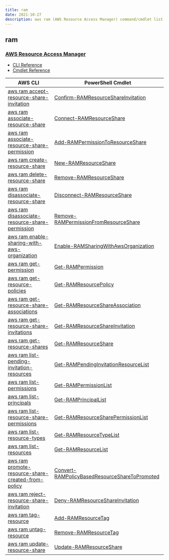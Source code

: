 ```yaml
---
title: ram
date: 2021-10-27
description: aws ram (AWS Resource Access Manager) command/cmdlet list.
---
```


## ram

### [AWS Resource Access Manager](https://aws.amazon.com/ram/)

* [CLI Reference](https://docs.aws.amazon.com/cli/latest/reference/ram/index.html)
* [Cmdlet Reference](https://docs.aws.amazon.com/powershell/latest/reference/items/AWS_Resource_Access_Manager_cmdlets.html)

|AWS CLI|PowerShell Cmdlet|
|----|----|
|[aws ram accept-resource-share-invitation](https://docs.aws.amazon.com/cli/latest/reference/ram/accept-resource-share-invitation.html)|[Confirm-RAMResourceShareInvitation](https://docs.aws.amazon.com/powershell/latest/reference/items/Confirm-RAMResourceShareInvitation.html)|
|[aws ram associate-resource-share](https://docs.aws.amazon.com/cli/latest/reference/ram/associate-resource-share.html)|[Connect-RAMResourceShare](https://docs.aws.amazon.com/powershell/latest/reference/items/Connect-RAMResourceShare.html)|
|[aws ram associate-resource-share-permission](https://docs.aws.amazon.com/cli/latest/reference/ram/associate-resource-share-permission.html)|[Add-RAMPermissionToResourceShare](https://docs.aws.amazon.com/powershell/latest/reference/items/Add-RAMPermissionToResourceShare.html)|
|[aws ram create-resource-share](https://docs.aws.amazon.com/cli/latest/reference/ram/create-resource-share.html)|[New-RAMResourceShare](https://docs.aws.amazon.com/powershell/latest/reference/items/New-RAMResourceShare.html)|
|[aws ram delete-resource-share](https://docs.aws.amazon.com/cli/latest/reference/ram/delete-resource-share.html)|[Remove-RAMResourceShare](https://docs.aws.amazon.com/powershell/latest/reference/items/Remove-RAMResourceShare.html)|
|[aws ram disassociate-resource-share](https://docs.aws.amazon.com/cli/latest/reference/ram/disassociate-resource-share.html)|[Disconnect-RAMResourceShare](https://docs.aws.amazon.com/powershell/latest/reference/items/Disconnect-RAMResourceShare.html)|
|[aws ram disassociate-resource-share-permission](https://docs.aws.amazon.com/cli/latest/reference/ram/disassociate-resource-share-permission.html)|[Remove-RAMPermissionFromResourceShare](https://docs.aws.amazon.com/powershell/latest/reference/items/Remove-RAMPermissionFromResourceShare.html)|
|[aws ram enable-sharing-with-aws-organization](https://docs.aws.amazon.com/cli/latest/reference/ram/enable-sharing-with-aws-organization.html)|[Enable-RAMSharingWithAwsOrganization](https://docs.aws.amazon.com/powershell/latest/reference/items/Enable-RAMSharingWithAwsOrganization.html)|
|[aws ram get-permission](https://docs.aws.amazon.com/cli/latest/reference/ram/get-permission.html)|[Get-RAMPermission](https://docs.aws.amazon.com/powershell/latest/reference/items/Get-RAMPermission.html)|
|[aws ram get-resource-policies](https://docs.aws.amazon.com/cli/latest/reference/ram/get-resource-policies.html)|[Get-RAMResourcePolicy](https://docs.aws.amazon.com/powershell/latest/reference/items/Get-RAMResourcePolicy.html)|
|[aws ram get-resource-share-associations](https://docs.aws.amazon.com/cli/latest/reference/ram/get-resource-share-associations.html)|[Get-RAMResourceShareAssociation](https://docs.aws.amazon.com/powershell/latest/reference/items/Get-RAMResourceShareAssociation.html)|
|[aws ram get-resource-share-invitations](https://docs.aws.amazon.com/cli/latest/reference/ram/get-resource-share-invitations.html)|[Get-RAMResourceShareInvitation](https://docs.aws.amazon.com/powershell/latest/reference/items/Get-RAMResourceShareInvitation.html)|
|[aws ram get-resource-shares](https://docs.aws.amazon.com/cli/latest/reference/ram/get-resource-shares.html)|[Get-RAMResourceShare](https://docs.aws.amazon.com/powershell/latest/reference/items/Get-RAMResourceShare.html)|
|[aws ram list-pending-invitation-resources](https://docs.aws.amazon.com/cli/latest/reference/ram/list-pending-invitation-resources.html)|[Get-RAMPendingInvitationResourceList](https://docs.aws.amazon.com/powershell/latest/reference/items/Get-RAMPendingInvitationResourceList.html)|
|[aws ram list-permissions](https://docs.aws.amazon.com/cli/latest/reference/ram/list-permissions.html)|[Get-RAMPermissionList](https://docs.aws.amazon.com/powershell/latest/reference/items/Get-RAMPermissionList.html)|
|[aws ram list-principals](https://docs.aws.amazon.com/cli/latest/reference/ram/list-principals.html)|[Get-RAMPrincipalList](https://docs.aws.amazon.com/powershell/latest/reference/items/Get-RAMPrincipalList.html)|
|[aws ram list-resource-share-permissions](https://docs.aws.amazon.com/cli/latest/reference/ram/list-resource-share-permissions.html)|[Get-RAMResourceSharePermissionList](https://docs.aws.amazon.com/powershell/latest/reference/items/Get-RAMResourceSharePermissionList.html)|
|[aws ram list-resource-types](https://docs.aws.amazon.com/cli/latest/reference/ram/list-resource-types.html)|[Get-RAMResourceTypeList](https://docs.aws.amazon.com/powershell/latest/reference/items/Get-RAMResourceTypeList.html)|
|[aws ram list-resources](https://docs.aws.amazon.com/cli/latest/reference/ram/list-resources.html)|[Get-RAMResourceList](https://docs.aws.amazon.com/powershell/latest/reference/items/Get-RAMResourceList.html)|
|[aws ram promote-resource-share-created-from-policy](https://docs.aws.amazon.com/cli/latest/reference/ram/promote-resource-share-created-from-policy.html)|[Convert-RAMPolicyBasedResourceShareToPromoted](https://docs.aws.amazon.com/powershell/latest/reference/items/Convert-RAMPolicyBasedResourceShareToPromoted.html)|
|[aws ram reject-resource-share-invitation](https://docs.aws.amazon.com/cli/latest/reference/ram/reject-resource-share-invitation.html)|[Deny-RAMResourceShareInvitation](https://docs.aws.amazon.com/powershell/latest/reference/items/Deny-RAMResourceShareInvitation.html)|
|[aws ram tag-resource](https://docs.aws.amazon.com/cli/latest/reference/ram/tag-resource.html)|[Add-RAMResourceTag](https://docs.aws.amazon.com/powershell/latest/reference/items/Add-RAMResourceTag.html)|
|[aws ram untag-resource](https://docs.aws.amazon.com/cli/latest/reference/ram/untag-resource.html)|[Remove-RAMResourceTag](https://docs.aws.amazon.com/powershell/latest/reference/items/Remove-RAMResourceTag.html)|
|[aws ram update-resource-share](https://docs.aws.amazon.com/cli/latest/reference/ram/update-resource-share.html)|[Update-RAMResourceShare](https://docs.aws.amazon.com/powershell/latest/reference/items/Update-RAMResourceShare.html)|

